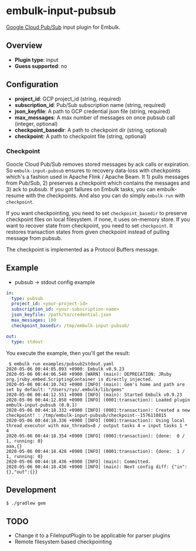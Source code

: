 # embulk-input-pubsub

[Google Cloud Pub/Sub](https://cloud.google.com/pubsub?hl=en) input plugin for Embulk. 

## Overview

* **Plugin type**: input
* **Guess supported**: no

## Configuration

- **project_id**: GCP project_id (string, required)
- **subscription_id**: Pub/Sub subscription name (string, required)
- **json_keyfile**: A path to GCP credential json file (string, required)
- **max_messages**: A max number of messages on once pubsub call (integer, optional)
- **checkpoint_basedir**: A path to checkpoint dir (string, optional)
- **checkpoint**: A path to checkpoint file (string, optional)

### Checkpoint

Goocle Cloud Pub/Sub removes stored messages by ack calls or expiration.
So `embulk-input-pubsub` ensures to recovery data-loss with checkpoints which's a fashion used in Apache Flink / Apache Beam.
It 1) pulls messages from Pub/Sub, 2) preserves a checkpoint which contains the messages and 3) ack to pubsub.
If you got failures on Embulk tasks, you can embulk-resume with the checkpoints. And also you can do simply `embulk-run` with `checkpoint`.

If you want checkpointing, you need to set `checkpoint_basedir` to preserve checkpoint files on local filesystem. if none, it uses on-memory store.
If you want to recover state from checkpoint, you need to set `checkpoint`. It restores transaction states from given checkpoint instead of pulling message from pubsub.

The checkpoint is implemented as a Protocol Buffers message.

## Example

- pubsub -> stdout config example

```yaml 
in:
  type: pubsub
  project_id: <your-project-id>
  subscription_id: <your-subscription-name>
  json_keyfile: /path/to/credential.json
  max_messages: 100
  checkpoint_basedir: /tmp/embulk-input-pubsub/

out:
  type: stdout
```

You execute the example, then you'll get the result:

```
 $ embulk run examples/pubsub2stdout.yaml
2020-05-06 00:44:05.093 +0900: Embulk v0.9.23
2020-05-06 00:44:06.540 +0900 [WARN] (main): DEPRECATION: JRuby org.jruby.embed.ScriptingContainer is directly injected.
2020-05-06 00:44:10.743 +0900 [INFO] (main): Gem's home and path are set by default: "/Users/ryo/.embulk/lib/gems"
2020-05-06 00:44:12.551 +0900 [INFO] (main): Started Embulk v0.9.23
2020-05-06 00:44:12.858 +0900 [INFO] (0001:transaction): Loaded plugin embulk-input-pubsub (0.0.1)
2020-05-06 00:44:18.332 +0900 [INFO] (0001:transaction): Created a new checkpoint! : /tmp/embulk-input-pubsub/checkpoint--1576110815
2020-05-06 00:44:18.336 +0900 [INFO] (0001:transaction): Using local thread executor with max_threads=8 / output tasks 4 = input tasks 1 * 4
2020-05-06 00:44:18.354 +0900 [INFO] (0001:transaction): {done:  0 / 1, running: 0}
aaa,{}
2020-05-06 00:44:18.428 +0900 [INFO] (0001:transaction): {done:  1 / 1, running: 0}
2020-05-06 00:44:18.436 +0900 [INFO] (main): Committed.
2020-05-06 00:44:18.436 +0900 [INFO] (main): Next config diff: {"in":{},"out":{}}
```

## Development

```shell script
$ ./gradlew gem
```

## TODO

- Change it to a FileInputPlugin to be applicable for parser plugins
- Remote filesystem based checkpointing

